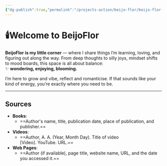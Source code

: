 ```yaml
---
{"dg-publish":true,"permalink":"/projects-action/beijo-flor/beijo-flor-home/","tags":["gardenEntry"]}
---
```


# 🕯️Welcome to BeijoFlor

**BeijoFlor is my little corner** — where I share things I’m learning, loving, and figuring out along the way. From deep thoughts to silly joys, mindset shifts to mood boards, this space is all about balance:  
✨ **wondering, enjoying, blooming.**

I’m here to grow and vibe, reflect and romanticise. If that sounds like your kind of energy, you’re exactly where you need to be.



---

## Sources
- **Books**:
    - ==Author's name, title, publication date, place of publication, and publisher.==
- **Videos**:
    - ==Author, A. A. (Year, Month Day). Title of video [Video]. YouTube. URL.==
- **Web Pages**:
    - ==Author (if available), page title, website name, URL, and the date you accessed it.==